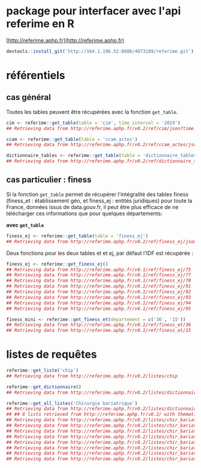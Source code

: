 # package pour interfacer avec l'api referime en R


[http://referime.aphp.fr](http://referime.aphp.fr)


```r
devtools::install_git('http://164.1.196.52:8086/4073189/referime.git')
```

# référentiels

## cas général

Toutes les tables peuvent être récupérées avec la fonction `get_table`.

```r
cim <- referime::get_table(table = 'cim', time_interval = '2019')
## Retrieving data from http://referime.aphp.fr/v0.2/ref/cim/json?time_interval=2019
```

```r
ccam <- referime::get_table(table = 'ccam_actes')
## Retrieving data from http://referime.aphp.fr/v0.2/ref/ccam_actes/json
```

```r
dictionnaire_tables <- referime::get_table(table = 'dictionnaire_tables')
## Retrieving data from http://referime.aphp.fr/v0.2/ref/dictionnaire_tables/json
```


## cas particulier : finess

Si la fonction `get_table` permet de récupérer l'intégralité des tables finess (finess_et : établissement géo, et finess_ej : entités juridiques) pour toute la France, données issus de data.gouv.fr, il peut être plus efficace de ne télécharger ces informations que pour quelques départements:

**avec `get_table`**

```r
finess_ej <- referime::get_table(table = 'finess_ej')
## Retrieving data from http://referime.aphp.fr/v0.2/ref/finess_ej/json
```

Deux fonctions pour les deux tables et et ej, par défaut l'IDF est récupérée :

```r
finess_ej <- referime::get_finess_ej()
## Retrieving data from http://referime.aphp.fr/v0.1/ref/finess_ej/75
## Retrieving data from http://referime.aphp.fr/v0.1/ref/finess_ej/77
## Retrieving data from http://referime.aphp.fr/v0.1/ref/finess_ej/78
## Retrieving data from http://referime.aphp.fr/v0.1/ref/finess_ej/91
## Retrieving data from http://referime.aphp.fr/v0.1/ref/finess_ej/92
## Retrieving data from http://referime.aphp.fr/v0.1/ref/finess_ej/93
## Retrieving data from http://referime.aphp.fr/v0.1/ref/finess_ej/94
## Retrieving data from http://referime.aphp.fr/v0.1/ref/finess_ej/95
```

```r
finess_mini <- referime::get_finess_et(departement = c('36', '15'))
## Retrieving data from http://referime.aphp.fr/v0.1/ref/finess_et/36
## Retrieving data from http://referime.aphp.fr/v0.1/ref/finess_et/15
```


# listes de requêtes

```r
referime::get_liste('chip')
## Retrieving data from http://referime.aphp.fr/v0.2/listes/chip

referime::get_dictionnaire()
## Retrieving data from http://referime.aphp.fr/v0.2/listes/dictionnaire

referime::get_all_listes('Chirurgie bariatrique')
## Retrieving data from http://referime.aphp.fr/v0.2/listes/dictionnaire
## ## 8 lists retrieved from http://referime.aphp.fr/v0.2/ with thematic : Chirurgie bariatrique
## Retrieving data from http://referime.aphp.fr/v0.2/listes/chir_bariatrique_anneau
## Retrieving data from http://referime.aphp.fr/v0.2/listes/chir_bariatrique_bi
## Retrieving data from http://referime.aphp.fr/v0.2/listes/chir_bariatrique_bypass
## Retrieving data from http://referime.aphp.fr/v0.2/listes/chir_bariatrique_ccb
## Retrieving data from http://referime.aphp.fr/v0.2/listes/chir_bariatrique_gvc
## Retrieving data from http://referime.aphp.fr/v0.2/listes/chir_bariatrique_sleeve
## Retrieving data from http://referime.aphp.fr/v0.2/listes/chir_bariatrique_sonde
## Retrieving data from http://referime.aphp.fr/v0.2/listes/chir_bariatrique_total
```

